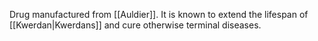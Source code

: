 Drug manufactured from [[Auldier]]. It is known to extend the lifespan of [[Kwerdan|Kwerdans]] and cure otherwise terminal diseases.